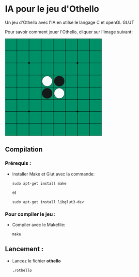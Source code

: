
# IA pour le jeu d'Othello

Un jeu d'Othello avec l'IA en utilse le langage C et openGL GLUT

Pour savoir comment jouer l'Othello, cliquer sur l'image suivant:

[![alt text](othello_start.png)](https://www.eothello.com/)

## Compilation

### Prérequis :
- Installer Make et Glut avec la commande:
    ```
    sudo apt-get install make
    ```
  et
    ```
    sudo apt-get install libglut3-dev
    ```
  
### Pour compiler le jeu :
- Compiler avec le Makefile:
    ```
    make
    ```

## Lancement :
- Lancez le fichier **othello**
    ```
    ./othello
    ```

